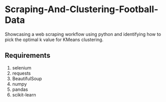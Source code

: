 # Scraping-And-Clustering-Football-Data
Showcasing a web scraping workflow using python and identifying how to pick the optimal k value for KMeans clustering.

## Requirements
1. selenium
2. requests
3. BeautifulSoup
4. numpy
5. pandas
6. scikit-learn

